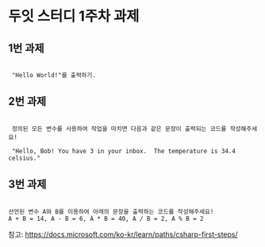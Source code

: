 # 두잇 스터디 1주차 과제



## 1번 과제

```

 "Hello World!"를 출력하기.

```


## 2번 과제


```

 정의된 모든 변수를 사용하여 작업을 마치면 다음과 같은 문장이 출력되는 코드를 작성해주세요!

 "Hello, Bob! You have 3 in your inbox.  The temperature is 34.4 celsius."

```

## 3번 과제

```

선언된 변수 A와 B를 이용하여 아래의 문장을 출력하는 코드를 작성해주세요!
A + B = 14, A - B = 6, A * B = 40, A / B = 2, A % B = 2

```

참고: https://docs.microsoft.com/ko-kr/learn/paths/csharp-first-steps/
